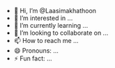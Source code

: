- 👋 Hi, I’m @Laasimakhathoon
- 👀 I’m interested in ...
- 🌱 I’m currently learning ...
- 💞️ I’m looking to collaborate on ...
- 📫 How to reach me ...
- 😄 Pronouns: ...
- ⚡ Fun fact: ...

<!---
Laasimakhathoon/Laasimakhathoon is a ✨ special ✨ repository because its `README.md` (this file) appears on your GitHub profile.
You can click the Preview link to take a look at your changes.
--->
